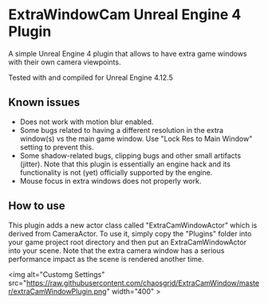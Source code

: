 # ExtraWindowCam Unreal Engine 4 Plugin
A simple Unreal Engine 4 plugin that allows to have extra game windows with their own camera viewpoints. 

Tested with and compiled for Unreal Engine 4.12.5

## Known issues

- Does not work with motion blur enabled.
- Some bugs related to having a different resolution in the extra window(s) vs the main game window. Use "Lock Res to Main Window" setting to prevent this.
- Some shadow-related bugs, clipping bugs and other small artifacts (jitter). Note that this plugin is essentially an engine hack and its functionality is not (yet) officially supported by the engine.
- Mouse focus in extra windows does not properly work.

## How to use

This plugin adds a new actor class called "ExtraCamWindowActor" which is derived from CameraActor. To use it, simply copy the "Plugins" folder into your game project root directory and then put an ExtraCamWindowActor into your scene.  Note that the extra camera window has a serious performance impact as the scene is rendered another time.

<img alt="Customg Settings" src="https://raw.githubusercontent.com/chaosgrid/ExtraCamWindow/master/extraCamWindowPlugin.png" width="400" \>
